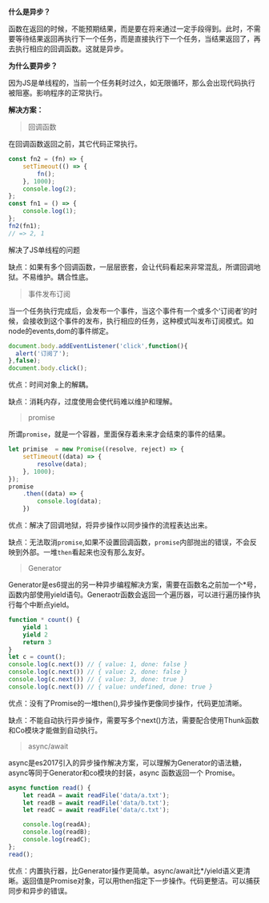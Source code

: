 **什么是异步？**

函数在返回的时候，不能预期结果，而是要在将来通过一定手段得到。此时，不需要等待结果返回再执行下一个任务，而是直接执行下一个任务，当结果返回了，再去执行相应的回调函数。这就是异步。

**为什么要异步？**

因为JS是单线程的，当前一个任务耗时过久，如无限循环，那么会出现代码执行被阻塞。影响程序的正常执行。

**解决方案：**

> 回调函数

在回调函数返回之前，其它代码正常执行。

```js
const fn2 = (fn) => {
    setTimeout(() => {
        fn();
    }, 1000);
    console.log(2);
};
const fn1 = () => {
    console.log(1);
};
fn2(fn1);
// => 2, 1
```
解决了JS单线程的问题

缺点：如果有多个回调函数，一层层嵌套，会让代码看起来非常混乱，所谓回调地狱。不易维护。耦合性底。

> 事件发布订阅

当一个任务执行完成后，会发布一个事件，当这个事件有一个或多个‘订阅者’的时候，会接收到这个事件的发布，执行相应的任务，这种模式叫发布订阅模式。如node的events,dom的事件绑定。
```js
document.body.addEventListener('click',function(){
  alert('订阅了');
},false);
document.body.click(); 
```
优点：时间对象上的解耦。

缺点：消耗内存，过度使用会使代码难以维护和理解。

> promise

所谓`promise`，就是一个容器，里面保存着未来才会结束的事件的结果。

```js
let primise  = new Promise((resolve, reject) => {
    setTimeout((data) => {
        resolve(data);
    }, 1000);
});
promise
    .then((data) => {
        console.log(data);
    })
```
优点：解决了回调地狱，将异步操作以同步操作的流程表达出来。

缺点：无法取消`promise`,如果不设置回调函数，`promise`内部抛出的错误，不会反映到外部。一堆`then`看起来也没有那么友好。

> Generator

Generator是es6提出的另一种异步编程解决方案，需要在函数名之前加一个*号，函数内部使用yield语句。Generaotr函数会返回一个遍历器，可以进行遍历操作执行每个中断点yield。

```js
function * count() {
    yield 1
    yield 2
    return 3
}
let c = count();
console.log(c.next()) // { value: 1, done: false }
console.log(c.next()) // { value: 2, done: false }
console.log(c.next()) // { value: 3, done: true }
console.log(c.next()) // { value: undefined, done: true }
```
优点：没有了Promise的一堆then(),异步操作更像同步操作，代码更加清晰。

缺点：不能自动执行异步操作，需要写多个next()方法，需要配合使用Thunk函数和Co模块才能做到自动执行。

> async/await

async是es2017引入的异步操作解决方案，可以理解为Generator的语法糖，async等同于Generator和co模块的封装，async 函数返回一个 Promise。

```js
async function read() {
    let readA = await readFile('data/a.txt');
    let readB = await readFile('data/b.txt');
    let readC = await readFile('data/c.txt');

    console.log(readA);
    console.log(readB);
    console.log(readC);
};
read();
```
优点：内置执行器，比Generator操作更简单。async/await比*/yield语义更清晰。返回值是Promise对象，可以用then指定下一步操作。代码更整洁。可以捕获同步和异步的错误。
